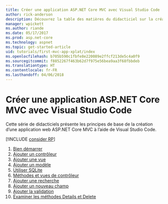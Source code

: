 ```yaml
---
title: Créer une application ASP.NET Core MVC avec Visual Studio Code
author: rick-anderson
description: Découvrez la table des matières du didacticiel sur la création d’une application ASP.NET Core MVC avec Visual Studio Code.
manager: wpickett
ms.author: riande
ms.date: 05/17/2017
ms.prod: asp.net-core
ms.technology: aspnet
ms.topic: get-started-article
uid: tutorials/first-mvc-app-xplat/index
ms.openlocfilehash: b705b590c1fbfe8e220089e2ffcf213de5c4a0f9
ms.sourcegitcommit: f8852267f463b62d7f975e56bea9aa3f68fbbdeb
ms.translationtype: HT
ms.contentlocale: fr-FR
ms.lasthandoff: 04/06/2018
---
```

# <a name="create-an-aspnet-core-mvc-app-with-visual-studio-code"></a>Créer une application ASP.NET Core MVC avec Visual Studio Code

Cette série de didacticiels présente les principes de base de la création d’une application web ASP.NET Core MVC à l’aide de Visual Studio Code. 

[!INCLUDE [consider RP](../../includes/razor.md)]

1. [Bien démarrer](xref:tutorials/first-mvc-app-xplat/start-mvc)
1. [Ajouter un contrôleur](xref:tutorials/first-mvc-app-xplat/adding-controller)
1. [Ajouter une vue](xref:tutorials/first-mvc-app-xplat/adding-view)
1. [Ajouter un modèle](xref:tutorials/first-mvc-app-xplat/adding-model)
1. [Utiliser SQLite](xref:tutorials/first-mvc-app-xplat/working-with-sql)
1. [Méthodes et vues de contrôleur](xref:tutorials/first-mvc-app-xplat/controller-methods-views)
1. [Ajouter une recherche](xref:tutorials/first-mvc-app-xplat/search)
1. [Ajouter un nouveau champ](xref:tutorials/first-mvc-app-xplat/new-field)
1. [Ajouter la validation](xref:tutorials/first-mvc-app-xplat/validation)
1. [Examiner les méthodes Details et Delete](xref:tutorials/first-mvc-app/details)

